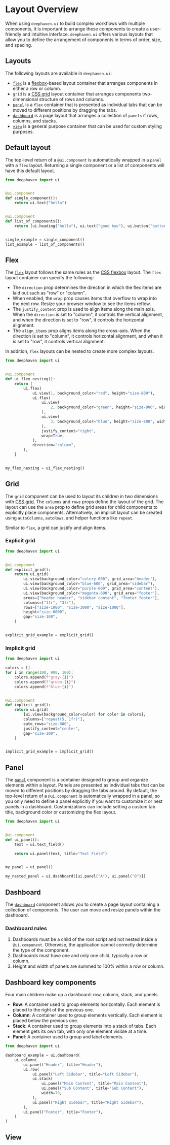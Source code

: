# Layout Overview

When using `deephaven.ui` to build complex workflows with multiple components, it is important to arrange these components to create a user-friendly and intuitive interface. `deephaven.ui` offers various layouts that allow you to define the arrangement of components in terms of order, size, and spacing.

## Layouts

The following layouts are available in `deephaven.ui`:

- [`flex`](../components/flex.md) is a [flexbox](https://developer.mozilla.org/en-US/docs/Learn/CSS/CSS_layout/Flexbox)-based layout container that arranges components in either a row or column.
- `grid` is a [CSS grid](https://developer.mozilla.org/en-US/docs/Learn_web_development/Core/CSS_layout/Grids) layout container that arranges components two-dimensional structure of rows and columns.
- [`panel`](../components/panel.md) is a `flex` container that is presented as individual tabs that can be moved to different positions by dragging the tabs.
- [`dashboard`](../components/dashboard.md) is a page layout that arranges a collection of `panels` if rows, columns, and stacks.
- [`view`](../components/view.md) is a general purpose container that can be used for custom styling purposes.

## Default layout

The top-level return of a `@ui.component` is automatically wrapped in a `panel` with a `flex` layout. Returning a single component or a list of components will have this default layout.

```python
from deephaven import ui


@ui.component
def single_component():
    return ui.text("hello")


@ui.component
def list_of_components():
    return [ui.heading("hello"), ui.text("good bye"), ui.button("button")]


single_example = single_component()
list_example = list_of_components()
```

## Flex

The [`flex`](../components/flex.md) layout follows the same rules as the [CSS flexbox](https://developer.mozilla.org/en-US/docs/Learn/CSS/CSS_layout/Flexbox) layout. The `flex` layout container can specify the following:

- The `direction` prop determines the direction in which the flex items are laid out such as "row" or "column".
- When enabled, the `wrap` prop causes items that overflow to wrap into the next row. Resize your browser window to see the items reflow.
- The `justify_content` prop is used to align items along the main axis. When the `direction` is set to "column", it controls the vertical alignment, and when the direction is set to "row", it controls the horizontal alignment.
- The `align_items` prop aligns items along the cross-axis. When the direction is set to "column", it controls horizontal alignment, and when it is set to "row", it controls vertical alignment.

In addition, `flex` layouts can be nested to create more complex layouts.

```python
from deephaven import ui


@ui.component
def ui_flex_nesting():
    return [
        ui.flex(
            ui.view(1, background_color="red", height="size-800"),
            ui.flex(
                ui.view(
                    2, background_color="green", height="size-800", width="size-800"
                ),
                ui.view(
                    3, background_color="blue", height="size-800", width="size-800"
                ),
                justify_content="right",
                wrap=True,
            ),
            direction="column",
        ),
    ]


my_flex_nesting = ui_flex_nesting()
```

## Grid

The `grid` component can be used to layout its children in two dimensions with [CSS grid](https://developer.mozilla.org/en-US/docs/Learn_web_development/Core/CSS_layout/Grids). The `columns` and `rows` props define the layout of the grid. The layout can use the `area` prop to define grid areas for child components to explicitly place components. Alternatively, an implicit layout can be created using `autoColumns`, `autoRows`, and helper functions like `repeat`.

Similar to `flex`, a grid can justify and align items.

### Explicit grid

```python
from deephaven import ui


@ui.component
def explicit_grid():
    return ui.grid(
        ui.view(background_color="celery-600", grid_area="header"),
        ui.view(background_color="blue-600", grid_area="sidebar"),
        ui.view(background_color="purple-600", grid_area="content"),
        ui.view(background_color="magenta-600", grid_area="footer"),
        areas=["header header", "sidebar content", "footer footer"],
        columns=["1fr", "3fr"],
        rows=["size-1000", "size-3000", "size-1000"],
        height="size-6000",
        gap="size-100",
    )


explicit_grid_example = explicit_grid()
```

### Implicit grid

```python
from deephaven import ui

colors = []
for i in range(100, 900, 100):
    colors.append(f"gray-{i}")
    colors.append(f"green-{i}")
    colors.append(f"blue-{i}")


@ui.component
def implicit_grid():
    return ui.grid(
        [ui.view(background_color=color) for color in colors],
        columns=["repeat(5, 1fr)"],
        auto_rows="size-800",
        justify_content="center",
        gap="size-100",
    )


implicit_grid_example = implicit_grid()
```

## Panel

The [`panel`](../components/panel.md) component is a container designed to group and organize elements within a layout. Panels are presented as individual tabs that can be moved to different positions by dragging the tabs around. By default, the top-level return of a `@ui.component` is automatically wrapped in a panel, so you only need to define a panel explicitly if you want to customize it or nest panels in a dashboard. Customizations can include setting a custom tab title, background color or customizing the flex layout.

```python
from deephaven import ui


@ui.component
def ui_panel():
    text = ui.text_field()

    return ui.panel(text, title="Text Field")


my_panel = ui_panel()

my_nested_panel = ui.dashboard([ui.panel("A"), ui.panel("B")])
```

## Dashboard

The [`dashboard`](../components/dashboard.md) component allows you to create a page layout containing a collection of components. The user can move and resize panels within the dashboard.

### Dashboard rules

1. Dashboards must be a child of the root script and not nested inside a `@ui.component`. Otherwise, the application cannot correctly determine the type of the component.
2. Dashboards must have one and only one child, typically a row or column.
3. Height and width of panels are summed to 100% within a row or column.

## Dashboard key components

Four main children make up a dashboard: row, column, stack, and panels.

- **Row**: A container used to group elements horizontally. Each element is placed to the right of the previous one.
- **Column**: A container used to group elements vertically. Each element is placed below the previous one.
- **Stack**: A container used to group elements into a stack of tabs. Each element gets its own tab, with only one element visible at a time.
- **Panel**: A container used to group and label elements.

```python
from deephaven import ui

dashboard_example = ui.dashboard(
    ui.column(
        ui.panel("Header", title="Header"),
        ui.row(
            ui.panel("Left Sidebar", title="Left Sidebar"),
            ui.stack(
                ui.panel("Main Content", title="Main Content"),
                ui.panel("Sub Content", title="Sub Content"),
                width=70,
            ),
            ui.panel("Right Sidebar", title="Right Sidebar"),
        ),
        ui.panel("Footer", title="Footer"),
    )
)
```

## View
